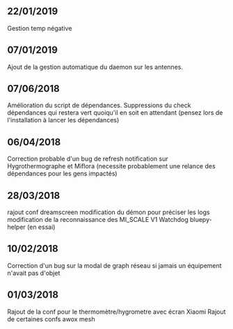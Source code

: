 22/01/2019
----------
Gestion temp négative

07/01/2019
----------

Ajout de la gestion automatique du daemon sur les antennes.

07/06/2018
----------

Amélioration du script de dépendances.
Suppressions du check dépendances qui restera vert quoiqu'il en soit en attendant (pensez lors de l'installation à lancer les dépendances)

06/04/2018
----------

Correction probable d'un bug de refresh notification sur Hygrothermographe et Miflora (necessite probablement une relance des dépendances pour les gens impactés)

28/03/2018
----------

rajout conf dreamscreen
modification du démon pour préciser les logs
modification de la reconnaissance des MI_SCALE V1
Watchdog bluepy-helper (en essai)

10/02/2018
----------

Correction d'un bug sur la modal de graph réseau si jamais un équipement n'avait pas d'objet

01/03/2018
----------

Rajout de la conf pour le thermomètre/hygrometre avec écran Xiaomi
Rajout de certaines confs awox mesh
